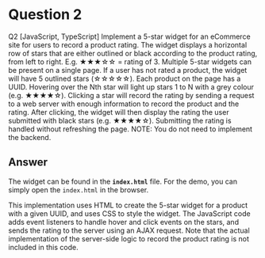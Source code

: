 # Question 2
Q2 [JavaScript, TypeScript] Implement a 5-star widget for an eCommerce site for users to record
a product rating. The widget displays a horizontal row of stars that are either outlined or black
according to the product rating, from left to right. E.g. ★★★☆☆ = rating of 3. Multiple 5-star
widgets can be present on a single page. If a user has not rated a product, the widget will have 5
outlined stars (☆☆☆☆☆). Each product on the page has a UUID. Hovering over the Nth star will
light up stars 1 to N with a grey colour (e.g. ★★★★☆). Clicking a star will record the rating by
sending a request to a web server with enough information to record the product and the rating.
After clicking, the widget will then display the rating the user submitted with black stars (e.g.
★★★★☆). Submitting the rating is handled without refreshing the page.
NOTE: You do not need to implement the backend.

## Answer
The widget can be found in the **`index.html`** file. For the demo, you can simply open the `index.html` in the browser.

This implementation uses HTML to create the 5-star widget for a product with a given UUID, and uses CSS to style the widget. The JavaScript code adds event listeners to handle hover and click events on the stars, and sends the rating to the server using an AJAX request. Note that the actual implementation of the server-side logic to record the product rating is not included in this code.
